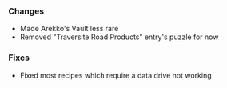 ### Changes
- Made Arekko's Vault less rare
- Removed "Traversite Road Products" entry's puzzle for now
### Fixes
- Fixed most recipes which require a data drive not working
